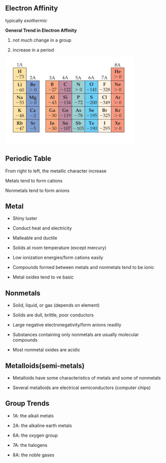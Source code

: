 ## Electron Affinity

typically *exothermic*

**General Trend in Electron Affinity**

1. not much change in a group

2. increase in a period

![avatar](img/9.16.1.png)

## Periodic Table

From right to left, the metallic character increase

Metals tend to form cations

Nonmetals tend to form anions

## Metal
+ Shiny luster

+ Conduct heat and electricity

+ Malleable and ductile

+ Solids at room temperature (except mercury)

+ Low ionization energies/form cations easily

+ Compounds formed between metals and nonmetals tend to be ionic

+ Metal oxides tend to ve basic

## Nonmetals

+ Solid, liquid, or gas (depends on element)

+ Solids are dull, brittle, poor conductors

+ Large negative electronegativity/form anions readily

+ Substances containing only nonmetals are usually molecular compounds

+ Most nonmetal oxides are acidic

## Metalloids(semi-metals)

+ Metalloids have some characteristics of metals and some of nonmetals

+ Several metalloids are electrical semiconductors (computer chips)

## Group Trends

+ 1A: the alkali metals

+ 2A: the alkaline earth metals

+ 6A: the oxygen group

+ 7A: the halogens

+ 8A: the noble gases
